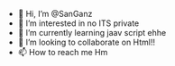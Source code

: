 - 👋 Hi, I’m @SanGanz
- 👀 I’m interested in no ITS private
- 🌱 I’m currently learning jaav script ehhe
- 💞️ I’m looking to collaborate on Html!!
- 📫 How to reach me Hm

<!---
SanGanz/SanGanz is a ✨ special ✨ repository because its `README.md` (this file) appears on your GitHub profile.
You can click the Preview link to take a look at your changes.
--->
